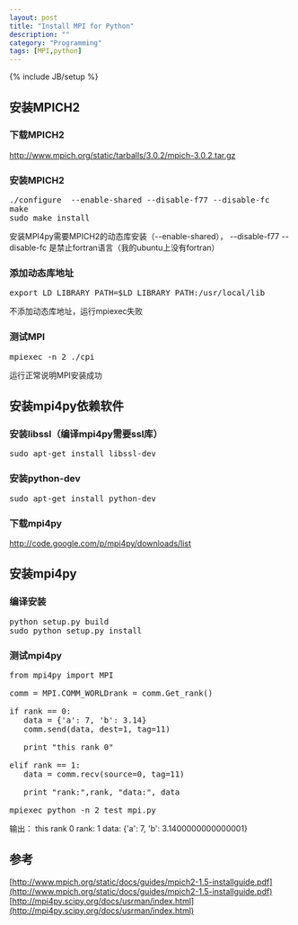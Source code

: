 ```yaml
---
layout: post
title: "Install MPI for Python"
description: ""
category: "Programming"
tags: [MPI,python]
---
```

{% include JB/setup %}


<script src="https://google-code-prettify.googlecode.com/svn/loader/run_prettify.js"></script>


## 安装MPICH2


### 下载MPICH2

http://www.mpich.org/static/tarballs/3.0.2/mpich-3.0.2.tar.gz

### 安装MPICH2
<?prettify?>
<pre class="prettyprint">
./configure  --enable-shared --disable-f77 --disable-fc
make
sudo make install
</pre>

安装MPI4py需要MPICH2的动态库安装（--enable-shared），
--disable-f77 --disable-fc 是禁止fortran语言（我的ubuntu上没有fortran）

### 添加动态库地址
<?prettify?>
<pre class="prettyprint">
export LD_LIBRARY_PATH=$LD_LIBRARY_PATH:/usr/local/lib
</pre>
不添加动态库地址，运行mpiexec失败

### 测试MPI
<?prettify?>
<pre class="prettyprint">
mpiexec -n 2 ./cpi
</pre>
运行正常说明MPI安装成功


## 安装mpi4py依赖软件

### 安装libssl（编译mpi4py需要ssl库）
<?prettify?>
<pre class="prettyprint">
sudo apt-get install libssl-dev
</pre>

### 安装python-dev
<?prettify?>
<pre class="prettyprint">
sudo apt-get install python-dev
</pre>

### 下载mpi4py

http://code.google.com/p/mpi4py/downloads/list


## 安装mpi4py

### 编译安装
<?prettify?>
<pre class="prettyprint">
python setup.py build
sudo python setup.py install
</pre>

### 测试mpi4py

<?prettify?>
<pre class="prettyprint">
from mpi4py import MPI

comm = MPI.COMM_WORLDrank = comm.Get_rank()

if rank == 0:
   data = {'a': 7, 'b': 3.14}
   comm.send(data, dest=1, tag=11)

   print "this rank 0"

elif rank == 1:
   data = comm.recv(source=0, tag=11)

   print "rank:",rank, "data:", data

mpiexec python -n 2 test_mpi.py
</pre>

输出：
this rank 0
rank: 1 data: {'a': 7, 'b': 3.1400000000000001}


## 参考
[http://www.mpich.org/static/docs/guides/mpich2-1.5-installguide.pdf](http://www.mpich.org/static/docs/guides/mpich2-1.5-installguide.pdf)
[http://mpi4py.scipy.org/docs/usrman/index.html](http://mpi4py.scipy.org/docs/usrman/index.html)
